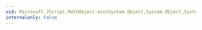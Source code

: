 ```yaml
---
uid: Microsoft.JScript.MathObject.min(System.Object,System.Object,System.Object[])
internalonly: False
---
```


